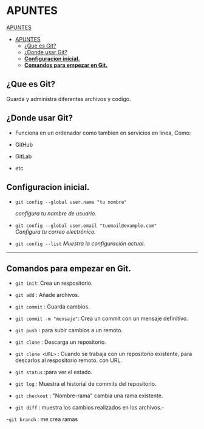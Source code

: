 # APUNTES

 [APUNTES](#apuntes)
- [APUNTES](#apuntes)
  - [¿Que es Git?](#que-es-git)
  - [¿Donde usar Git?](#donde-usar-git)
  - [**Configuracion inicial.**](#configuracion-inicial)
  - [**Comandos para empezar en Git.**](#comandos-para-empezar-en-git)

## ¿Que es Git?

  Guarda y administra diferentes archivos y codigo.
  
## ¿Donde usar Git?

- Funciona en un ordenador como tambien en servicios en linea, Como:
  
- GitHub
  
- GitLab
  
- etc
  
## **Configuracion inicial.**

- `git config --global user.name "tu nombre"`
  
   *configura tu nombre de usuario.*

- `git config --global user.email "tuemail@example.com"`  
  *Configura tu correo electrónico.*  

- `git config --list`
  *Muestra la configuración actual.*  

---

## **Comandos para empezar en Git.**

- `git init`: Crea un respositorio.
  
- `git add` : Añade archivos.
  
- `git commit` : Guarda cambios.
- `git commit -m "mensaje"`: Crea un commit con un mensaje definitivo.

- `git push` : para subir cambios a un remoto.
  
- `git clone` :  Descarga un repositorio.
  
- `git clone <URL>` : Cuando se trabaja con un repositorio existente, para descarlos al respositorio remoto. con URL.

- `git status` :para ver el estado.

- `git log` : Muestra el historial de commits del repositorio.
  
- `git checkout` :  "Nombre-rama"  cambia una rama existente.
  
- `git diff` :  muestra los cambios realizados en los archivos.-

-`git branch` : me crea ramas

